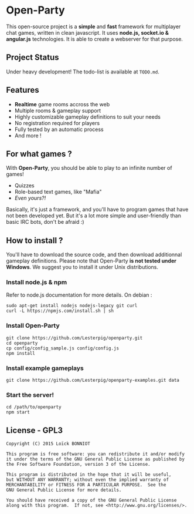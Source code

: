 Open-Party
==========

This open-source project is a **simple** and **fast** framework for multiplayer chat games, written in clean javascript.
It uses **node.js, socket.io & angular.js** technologies. It is able to create a webserver for that purpose.

Project Status
--------------

Under heavy development! The todo-list is available at `TODO.md`.

Features
--------

- **Realtime** game rooms accross the web
- Multiple rooms & gameplay support
- Highly customizable gameplay definitions to suit your needs
- No registration required for players
- Fully tested by an automatic process
- And more !

For what games ?
----------------

With **Open-Party**, you should be able to play to an infinite number of games!

- Quizzes
- Role-based text games, like "Mafia"
- *Even yours?!*

Basically, it's just a framework, and you'll have to program games that have not been developed yet.
But it's a lot more simple and user-friendly than basic IRC bots, don't be afraid :)

How to install ?
----------------

You'll have to download the source code, and then download additionnal gameplay definitions.
Please note that Open-Party **is not tested under Windows**. We suggest you to install it under Unix distributions.

### Install node.js & npm

Refer to node.js documentation for more details.
On debian :

```
sudo apt-get install nodejs nodejs-legacy git curl
curl -L https://npmjs.com/install.sh | sh
```

### Install Open-Party

```
git clone https://github.com/Lesterpig/openparty.git
cd openparty
cp config/config_sample.js config/config.js
npm install
```

### Install example gameplays

```
git clone https://github.com/Lesterpig/openparty-examples.git data
```

### Start the server!

```
cd /path/to/openparty
npm start
```

License - GPL3
--------------

    Copyright (C) 2015 Loïck BONNIOT

    This program is free software: you can redistribute it and/or modify
    it under the terms of the GNU General Public License as published by
    the Free Software Foundation, version 3 of the License.

    This program is distributed in the hope that it will be useful,
    but WITHOUT ANY WARRANTY; without even the implied warranty of
    MERCHANTABILITY or FITNESS FOR A PARTICULAR PURPOSE.  See the
    GNU General Public License for more details.

    You should have received a copy of the GNU General Public License
    along with this program.  If not, see <http://www.gnu.org/licenses/>.
